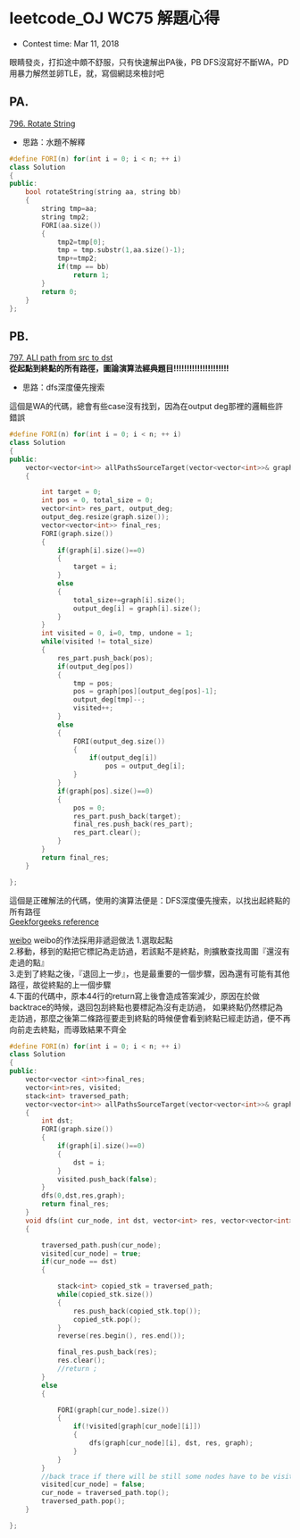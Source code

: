 # leetcode_OJ WC75 解題心得
* Contest time: Mar 11, 2018

眼睛發炎，打扣途中頗不舒服，只有快速解出PA後，PB DFS沒寫好不斷WA，PD用暴力解然並卵TLE，就，寫個網誌來檢討吧 <br />

## PA.
[796. Rotate String](https://leetcode.com/contest/weekly-contest-75/problems/rotate-string/)

* 思路：水題不解釋
```cpp
#define FORI(n) for(int i = 0; i < n; ++ i)
class Solution
{
public:
    bool rotateString(string aa, string bb)
    {
        string tmp=aa;
        string tmp2;
        FORI(aa.size())
        {
            tmp2=tmp[0];
            tmp = tmp.substr(1,aa.size()-1);
            tmp+=tmp2;
            if(tmp == bb)
                return 1;
        }
        return 0;
    }
};
```

## PB.
[797. ALl path from src to dst](https://leetcode.com/problems/all-paths-from-source-to-target/description/) <br />
**從起點到終點的所有路徑，圖論演算法經典題目!!!!!!!!!!!!!!!!!!!!!** <br />
* 思路：dfs深度優先搜索 <br />

這個是WA的代碼，總會有些case沒有找到，因為在output deg那裡的邏輯些許錯誤 <br />
```cpp
#define FORI(n) for(int i = 0; i < n; ++ i)
class Solution
{
public:
    vector<vector<int>> allPathsSourceTarget(vector<vector<int>>& graph)
    {

        int target = 0;
        int pos = 0, total_size = 0;
        vector<int> res_part, output_deg;
        output_deg.resize(graph.size());
        vector<vector<int>> final_res;
        FORI(graph.size())
        {
            if(graph[i].size()==0)
            {
                target = i;
            }
            else
            {
                total_size+=graph[i].size();
                output_deg[i] = graph[i].size();
            }
        }
        int visited = 0, i=0, tmp, undone = 1;
        while(visited != total_size)
        {
            res_part.push_back(pos);
            if(output_deg[pos])
            {
                tmp = pos;
                pos = graph[pos][output_deg[pos]-1];
                output_deg[tmp]--;
                visited++;
            }
            else
            {
                FORI(output_deg.size())
                {
                    if(output_deg[i])
                        pos = output_deg[i];
                }
            }
            if(graph[pos].size()==0)
            {
                pos = 0;
                res_part.push_back(target);
                final_res.push_back(res_part);
                res_part.clear();
            }
        }
        return final_res;
    }

};

```

這個是正確解法的代碼，使用的演算法便是：DFS深度優先搜索，以找出起終點的所有路徑 <br />
[Geekforgeeks reference](https://www.geeksforgeeks.org/find-paths-given-source-destination/)

[weibo](http://blog.sina.com.cn/s/blog_5ff8e88e01013lot.html)
weibo的作法採用非遞迴做法
1.選取起點<br />
2.移動，移到的點把它標記為走訪過，若該點不是終點，則擴散查找周圍『還沒有走過的點』<br />
3.走到了終點之後，『退回上一步』，也是最重要的一個步驟，因為還有可能有其他路徑，故從終點的上一個步驟<br />
4.下面的代碼中，原本44行的return寫上後會造成答案減少，原因在於做backtrace的時候，退回包刮終點也要標記為沒有走訪過，
如果終點仍然標記為走訪過，那麼之後第二條路徑要走到終點的時候便會看到終點已經走訪過，便不再向前走去終點，而導致結果不齊全<br />
```cpp
#define FORI(n) for(int i = 0; i < n; ++ i)
class Solution
{
public:
    vector<vector <int>>final_res;
    vector<int>res, visited;
    stack<int> traversed_path;
    vector<vector<int>> allPathsSourceTarget(vector<vector<int>>& graph) //graph in adjacency list
    {
        int dst;
        FORI(graph.size())
        {
            if(graph[i].size()==0)
            {
                dst = i;
            }
            visited.push_back(false);
        }
        dfs(0,dst,res,graph);
        return final_res;
    }
    void dfs(int cur_node, int dst, vector<int> res, vector<vector<int>> graph)
    {

        traversed_path.push(cur_node);
        visited[cur_node] = true;
        if(cur_node == dst)
        {

            stack<int> copied_stk = traversed_path;
            while(copied_stk.size())
            {
                res.push_back(copied_stk.top());
                copied_stk.pop();
            }
            reverse(res.begin(), res.end());

            final_res.push_back(res);
            res.clear();
            //return ;
        }
        else
        {

            FORI(graph[cur_node].size())
            {
                if(!visited[graph[cur_node][i]])
                {
                    dfs(graph[cur_node][i], dst, res, graph);
                }
            }
        }
        //back trace if there will be still some nodes have to be visited but now path are blocked since adj nodes are marked visited
        visited[cur_node] = false;
        cur_node = traversed_path.top();
        traversed_path.pop();
    }

};

```
